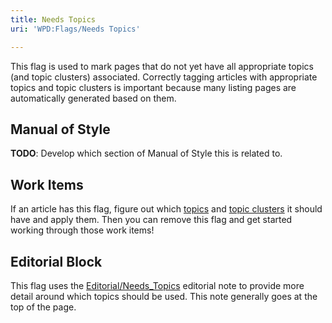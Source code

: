 ```yaml
---
title: Needs Topics
uri: 'WPD:Flags/Needs Topics'

---
```

This flag is used to mark pages that do not yet have all appropriate topics (and topic clusters) associated. Correctly tagging articles with appropriate topics and topic clusters is important because many listing pages are automatically generated based on them.

## Manual of Style

**TODO**: Develop which section of Manual of Style this is related to.

## Work Items

If an article has this flag, figure out which [topics](/WPD:Topics) and [topic clusters](/Property:Topic_Cluster) it should have and apply them. Then you can remove this flag and get started working through those work items!

## Editorial Block

This flag uses the [Editorial/Needs\_Topics](/Template:Editorial/Needs_Topics) editorial note to provide more detail around which topics should be used. This note generally goes at the top of the page.
